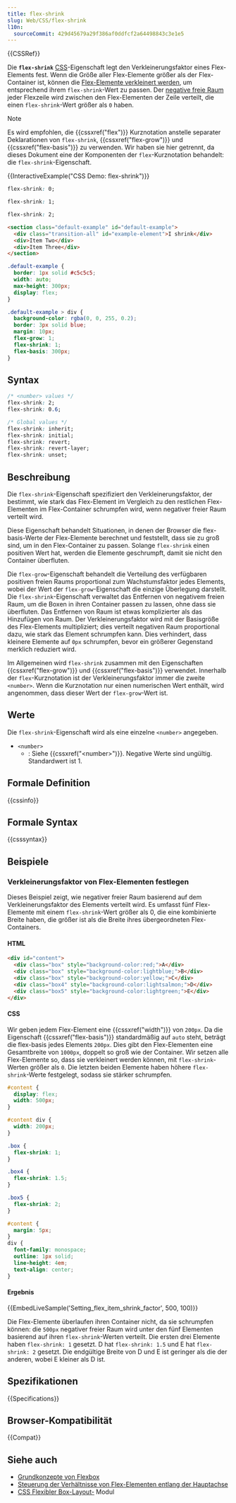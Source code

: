 ```yaml
---
title: flex-shrink
slug: Web/CSS/flex-shrink
l10n:
  sourceCommit: 429d45679a29f386af0ddfcf2a64498843c3e1e5
---
```


{{CSSRef}}

Die **`flex-shrink`** [CSS](/de/docs/Web/CSS)-Eigenschaft legt den Verkleinerungsfaktor eines Flex-Elements fest. Wenn die Größe aller Flex-Elemente größer als der Flex-Container ist, können die [Flex-Elemente verkleinert werden](/de/docs/Web/CSS/CSS_flexible_box_layout/Controlling_ratios_of_flex_items_along_the_main_axis#the_flex-shrink_property), um entsprechend ihrem `flex-shrink`-Wert zu passen. Der [negative freie Raum](/de/docs/Web/CSS/CSS_flexible_box_layout/Controlling_ratios_of_flex_items_along_the_main_axis#positive_and_negative_free_space) jeder Flexzeile wird zwischen den Flex-Elementen der Zeile verteilt, die einen `flex-shrink`-Wert größer als `0` haben.

> [!NOTE]
> Es wird empfohlen, die {{cssxref("flex")}} Kurznotation anstelle separater Deklarationen von `flex-shrink`, {{cssxref("flex-grow")}} und {{cssxref("flex-basis")}} zu verwenden. Wir haben sie hier getrennt, da dieses Dokument eine der Komponenten der `flex`-Kurznotation behandelt: die `flex-shrink`-Eigenschaft.

{{InteractiveExample("CSS Demo: flex-shrink")}}

```css interactive-example-choice
flex-shrink: 0;
```

```css interactive-example-choice
flex-shrink: 1;
```

```css interactive-example-choice
flex-shrink: 2;
```

```html interactive-example
<section class="default-example" id="default-example">
  <div class="transition-all" id="example-element">I shrink</div>
  <div>Item Two</div>
  <div>Item Three</div>
</section>
```

```css interactive-example
.default-example {
  border: 1px solid #c5c5c5;
  width: auto;
  max-height: 300px;
  display: flex;
}

.default-example > div {
  background-color: rgba(0, 0, 255, 0.2);
  border: 3px solid blue;
  margin: 10px;
  flex-grow: 1;
  flex-shrink: 1;
  flex-basis: 300px;
}
```

## Syntax

```css
/* <number> values */
flex-shrink: 2;
flex-shrink: 0.6;

/* Global values */
flex-shrink: inherit;
flex-shrink: initial;
flex-shrink: revert;
flex-shrink: revert-layer;
flex-shrink: unset;
```

## Beschreibung

Die `flex-shrink`-Eigenschaft spezifiziert den Verkleinerungsfaktor, der bestimmt, wie stark das Flex-Element im Vergleich zu den restlichen Flex-Elementen im Flex-Container schrumpfen wird, wenn negativer freier Raum verteilt wird.

Diese Eigenschaft behandelt Situationen, in denen der Browser die flex-basis-Werte der Flex-Elemente berechnet und feststellt, dass sie zu groß sind, um in den Flex-Container zu passen. Solange `flex-shrink` einen positiven Wert hat, werden die Elemente geschrumpft, damit sie nicht den Container überfluten.

Die `flex-grow`-Eigenschaft behandelt die Verteilung des verfügbaren positiven freien Raums proportional zum Wachstumsfaktor jedes Elements, wobei der Wert der `flex-grow`-Eigenschaft die einzige Überlegung darstellt. Die `flex-shrink`-Eigenschaft verwaltet das Entfernen von negativem freien Raum, um die Boxen in ihren Container passen zu lassen, ohne dass sie überfluten. Das Entfernen von Raum ist etwas komplizierter als das Hinzufügen von Raum. Der Verkleinerungsfaktor wird mit der Basisgröße des Flex-Elements multipliziert; dies verteilt negativen Raum proportional dazu, wie stark das Element schrumpfen kann. Dies verhindert, dass kleinere Elemente auf `0px` schrumpfen, bevor ein größerer Gegenstand merklich reduziert wird.

Im Allgemeinen wird `flex-shrink` zusammen mit den Eigenschaften {{cssxref("flex-grow")}} und {{cssxref("flex-basis")}} verwendet. Innerhalb der `flex`-Kurznotation ist der Verkleinerungsfaktor immer die zweite `<number>`. Wenn die Kurznotation nur einen numerischen Wert enthält, wird angenommen, dass dieser Wert der `flex-grow`-Wert ist.

## Werte

Die `flex-shrink`-Eigenschaft wird als eine einzelne `<number>` angegeben.

- `<number>`
  - : Siehe {{cssxref("&lt;number&gt;")}}. Negative Werte sind ungültig. Standardwert ist 1.

## Formale Definition

{{cssinfo}}

## Formale Syntax

{{csssyntax}}

## Beispiele

### Verkleinerungsfaktor von Flex-Elementen festlegen

Dieses Beispiel zeigt, wie negativer freier Raum basierend auf dem Verkleinerungsfaktor des Elements verteilt wird. Es umfasst fünf Flex-Elemente mit einem `flex-shrink`-Wert größer als 0, die eine kombinierte Breite haben, die größer ist als die Breite ihres übergeordneten Flex-Containers.

#### HTML

```html
<div id="content">
  <div class="box" style="background-color:red;">A</div>
  <div class="box" style="background-color:lightblue;">B</div>
  <div class="box" style="background-color:yellow;">C</div>
  <div class="box4" style="background-color:lightsalmon;">D</div>
  <div class="box5" style="background-color:lightgreen;">E</div>
</div>
```

#### CSS

Wir geben jedem Flex-Element eine {{cssxref("width")}} von `200px`. Da die Eigenschaft {{cssxref("flex-basis")}} standardmäßig auf `auto` steht, beträgt die flex-basis jedes Elements `200px`. Dies gibt den Flex-Elementen eine Gesamtbreite von `1000px`, doppelt so groß wie der Container. Wir setzen alle Flex-Elemente so, dass sie verkleinert werden können, mit `flex-shrink`-Werten größer als `0`. Die letzten beiden Elemente haben höhere `flex-shrink`-Werte festgelegt, sodass sie stärker schrumpfen.

```css
#content {
  display: flex;
  width: 500px;
}

#content div {
  width: 200px;
}

.box {
  flex-shrink: 1;
}

.box4 {
  flex-shrink: 1.5;
}

.box5 {
  flex-shrink: 2;
}
```

```css hidden
#content {
  margin: 5px;
}
div {
  font-family: monospace;
  outline: 1px solid;
  line-height: 4em;
  text-align: center;
}
```

#### Ergebnis

{{EmbedLiveSample('Setting_flex_item_shrink_factor', 500, 100)}}

Die Flex-Elemente überlaufen ihren Container nicht, da sie schrumpfen können: die `500px` negativer freier Raum wird unter den fünf Elementen basierend auf ihren `flex-shrink`-Werten verteilt. Die ersten drei Elemente haben `flex-shrink: 1` gesetzt. D hat `flex-shrink: 1.5` und E hat `flex-shrink: 2` gesetzt. Die endgültige Breite von D und E ist geringer als die der anderen, wobei E kleiner als D ist.

## Spezifikationen

{{Specifications}}

## Browser-Kompatibilität

{{Compat}}

## Siehe auch

- [Grundkonzepte von Flexbox](/de/docs/Web/CSS/CSS_flexible_box_layout/Basic_concepts_of_flexbox)
- [Steuerung der Verhältnisse von Flex-Elementen entlang der Hauptachse](/de/docs/Web/CSS/CSS_flexible_box_layout/Controlling_ratios_of_flex_items_along_the_main_axis)
- [CSS Flexibler Box-Layout-](/de/docs/Web/CSS/CSS_flexible_box_layout) Modul
